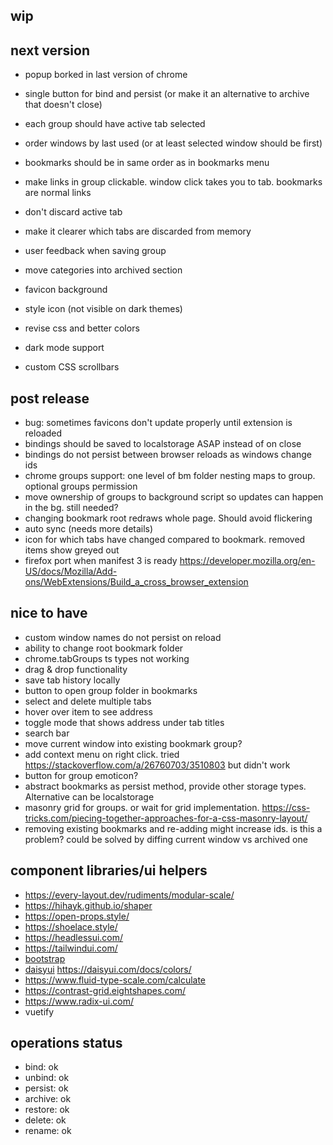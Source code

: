 ## wip

## next version
- popup borked in last version of chrome
- single button for bind and persist (or make it an alternative to archive that doesn't close)
- each group should have active tab selected
- order windows by last used (or at least selected window should be first)
- bookmarks should be in same order as in bookmarks menu
- make links in group clickable. window click takes you to tab. bookmarks are normal links
- don't discard active tab
- make it clearer which tabs are discarded from memory
- user feedback when saving group
- move categories into archived section
- favicon background
- style icon (not visible on dark themes)

- revise css and better colors
- dark mode support
- custom CSS scrollbars

## post release
- bug: sometimes favicons don't update properly until extension is reloaded
- bindings should be saved to localstorage ASAP instead of on close
- bindings do not persist between browser reloads as windows change ids
- chrome groups support: one level of bm folder nesting maps to group. optional groups permission
- move ownership of groups to background script so updates can happen in the bg. still needed?
- changing bookmark root redraws whole page. Should avoid flickering
- auto sync (needs more details)
- icon for which tabs have changed compared to bookmark. removed items show greyed out
- firefox port when manifest 3 is ready https://developer.mozilla.org/en-US/docs/Mozilla/Add-ons/WebExtensions/Build_a_cross_browser_extension

## nice to have
- custom window names do not persist on reload
- ability to change root bookmark folder
- chrome.tabGroups ts types not working
- drag & drop functionality
- save tab history locally
- button to open group folder in bookmarks
- select and delete multiple tabs
- hover over item to see address
- toggle mode that shows address under tab titles
- search bar
- move current window into existing bookmark group?
- add context menu on right click. tried https://stackoverflow.com/a/26760703/3510803 but didn't work 
- button for group emoticon?
- abstract bookmarks as persist method, provide other storage types. Alternative can be localstorage
- masonry grid for groups. or wait for grid implementation. https://css-tricks.com/piecing-together-approaches-for-a-css-masonry-layout/
- removing existing bookmarks and re-adding might increase ids. is this a problem? could be solved by diffing current window vs archived one
  
## component libraries/ui helpers
- https://every-layout.dev/rudiments/modular-scale/
- https://hihayk.github.io/shaper
- https://open-props.style/
- https://shoelace.style/
- https://headlessui.com/
- https://tailwindui.com/
- [bootstrap](https://getbootstrap.com/docs/5.3/examples/)
- [daisyui](https://daisyui.com/theme-generator/) https://daisyui.com/docs/colors/
- https://www.fluid-type-scale.com/calculate
- https://contrast-grid.eightshapes.com/
- https://www.radix-ui.com/
- vuetify


## operations status
- bind: ok
- unbind: ok
- persist: ok
- archive: ok
- restore: ok
- delete: ok
- rename: ok